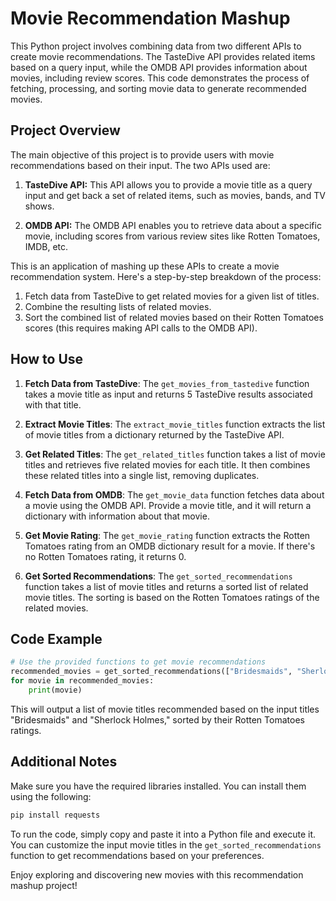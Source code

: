 # Movie Recommendation Mashup

This Python project involves combining data from two different APIs to create movie recommendations. The TasteDive API provides related items based on a query input, while the OMDB API provides information about movies, including review scores. This code demonstrates the process of fetching, processing, and sorting movie data to generate recommended movies.

## Project Overview

The main objective of this project is to provide users with movie recommendations based on their input. The two APIs used are:

1. **TasteDive API:** This API allows you to provide a movie title as a query input and get back a set of related items, such as movies, bands, and TV shows.

2. **OMDB API:** The OMDB API enables you to retrieve data about a specific movie, including scores from various review sites like Rotten Tomatoes, IMDB, etc.

This is an application of mashing up these APIs to create a movie recommendation system. Here's a step-by-step breakdown of the process:

1. Fetch data from TasteDive to get related movies for a given list of titles.
2. Combine the resulting lists of related movies.
3. Sort the combined list of related movies based on their Rotten Tomatoes scores (this requires making API calls to the OMDB API).

## How to Use

1. **Fetch Data from TasteDive**: The `get_movies_from_tastedive` function takes a movie title as input and returns 5 TasteDive results associated with that title.

2. **Extract Movie Titles**: The `extract_movie_titles` function extracts the list of movie titles from a dictionary returned by the TasteDive API.

3. **Get Related Titles**: The `get_related_titles` function takes a list of movie titles and retrieves five related movies for each title. It then combines these related titles into a single list, removing duplicates.

4. **Fetch Data from OMDB**: The `get_movie_data` function fetches data about a movie using the OMDB API. Provide a movie title, and it will return a dictionary with information about that movie.

5. **Get Movie Rating**: The `get_movie_rating` function extracts the Rotten Tomatoes rating from an OMDB dictionary result for a movie. If there's no Rotten Tomatoes rating, it returns 0.

6. **Get Sorted Recommendations**: The `get_sorted_recommendations` function takes a list of movie titles and returns a sorted list of related movie titles. The sorting is based on the Rotten Tomatoes ratings of the related movies.

## Code Example

```python
# Use the provided functions to get movie recommendations
recommended_movies = get_sorted_recommendations(["Bridesmaids", "Sherlock Holmes"])
for movie in recommended_movies:
    print(movie)
```

This will output a list of movie titles recommended based on the input titles "Bridesmaids" and "Sherlock Holmes," sorted by their Rotten Tomatoes ratings.

## Additional Notes

Make sure you have the required libraries installed. You can install them using the following:

```bash
pip install requests
```

To run the code, simply copy and paste it into a Python file and execute it. You can customize the input movie titles in the `get_sorted_recommendations` function to get recommendations based on your preferences.

Enjoy exploring and discovering new movies with this recommendation mashup project!
